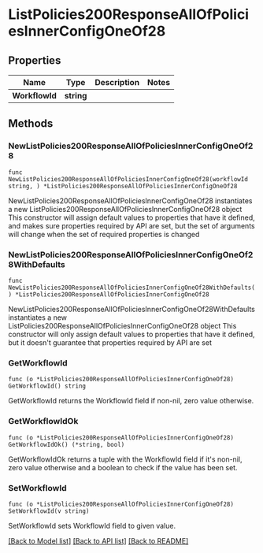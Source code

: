 # ListPolicies200ResponseAllOfPoliciesInnerConfigOneOf28

## Properties

Name | Type | Description | Notes
------------ | ------------- | ------------- | -------------
**WorkflowId** | **string** |  | 

## Methods

### NewListPolicies200ResponseAllOfPoliciesInnerConfigOneOf28

`func NewListPolicies200ResponseAllOfPoliciesInnerConfigOneOf28(workflowId string, ) *ListPolicies200ResponseAllOfPoliciesInnerConfigOneOf28`

NewListPolicies200ResponseAllOfPoliciesInnerConfigOneOf28 instantiates a new ListPolicies200ResponseAllOfPoliciesInnerConfigOneOf28 object
This constructor will assign default values to properties that have it defined,
and makes sure properties required by API are set, but the set of arguments
will change when the set of required properties is changed

### NewListPolicies200ResponseAllOfPoliciesInnerConfigOneOf28WithDefaults

`func NewListPolicies200ResponseAllOfPoliciesInnerConfigOneOf28WithDefaults() *ListPolicies200ResponseAllOfPoliciesInnerConfigOneOf28`

NewListPolicies200ResponseAllOfPoliciesInnerConfigOneOf28WithDefaults instantiates a new ListPolicies200ResponseAllOfPoliciesInnerConfigOneOf28 object
This constructor will only assign default values to properties that have it defined,
but it doesn't guarantee that properties required by API are set

### GetWorkflowId

`func (o *ListPolicies200ResponseAllOfPoliciesInnerConfigOneOf28) GetWorkflowId() string`

GetWorkflowId returns the WorkflowId field if non-nil, zero value otherwise.

### GetWorkflowIdOk

`func (o *ListPolicies200ResponseAllOfPoliciesInnerConfigOneOf28) GetWorkflowIdOk() (*string, bool)`

GetWorkflowIdOk returns a tuple with the WorkflowId field if it's non-nil, zero value otherwise
and a boolean to check if the value has been set.

### SetWorkflowId

`func (o *ListPolicies200ResponseAllOfPoliciesInnerConfigOneOf28) SetWorkflowId(v string)`

SetWorkflowId sets WorkflowId field to given value.



[[Back to Model list]](../README.md#documentation-for-models) [[Back to API list]](../README.md#documentation-for-api-endpoints) [[Back to README]](../README.md)


